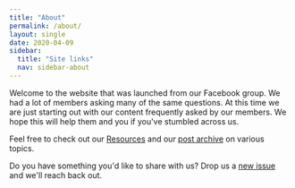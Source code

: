 ```yaml
---
title: "About"
permalink: /about/
layout: single
date: 2020-04-09
sidebar:
  title: "Site links"
  nav: sidebar-about
---
```


Welcome to the website that was launched from our Facebook group. We had a lot of members asking many of the same questions. At this time we are just starting out with our content frequently asked by our members. We hope this will help them and you if you've stumbled across us.

Feel free to check out our [Resources](/resources/) and our [post archive](/categories/) on various topics.

Do you have something you'd like to share with us? Drop us a [new issue](https://github.com/PythonClan/pythonclan.github.io/issues/new) and we'll reach back out.

